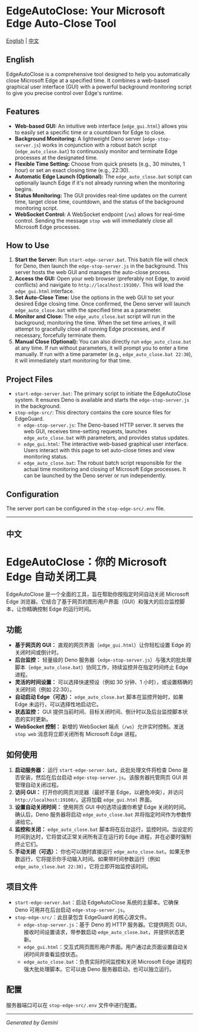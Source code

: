 # EdgeAutoClose: Your Microsoft Edge Auto-Close Tool

[English](#english) | [中文](#中文)

## English

EdgeAutoClose is a comprehensive tool designed to help you automatically close Microsoft Edge at a specified time. It combines a web-based graphical user interface (GUI) with a powerful background monitoring script to give you precise control over Edge's runtime.

## Features

*   **Web-based GUI:** An intuitive web interface (`edge_gui.html`) allows you to easily set a specific time or a countdown for Edge to close.
*   **Background Monitoring:** A lightweight Deno server (`edge-stop-server.js`) works in conjunction with a robust batch script (`edge_auto_close.bat`) to continuously monitor and terminate Edge processes at the designated time.
*   **Flexible Time Setting:** Choose from quick presets (e.g., 30 minutes, 1 hour) or set an exact closing time (e.g., 22:30).
*   **Automatic Edge Launch (Optional):** The `edge_auto_close.bat` script can optionally launch Edge if it's not already running when the monitoring begins.
*   **Status Monitoring:** The GUI provides real-time updates on the current time, target close time, countdown, and the status of the background monitoring script.
*   **WebSocket Control:** A WebSocket endpoint (`/ws`) allows for real-time control. Sending the message `stop web` will immediately close all Microsoft Edge processes.

## How to Use

1.  **Start the Server:** Run `start-edge-server.bat`. This batch file will check for Deno, then launch the `edge-stop-server.js` in the background. This server hosts the web GUI and manages the auto-close process.
2.  **Access the GUI:** Open your web browser (preferably not Edge, to avoid conflicts) and navigate to `http://localhost:19100/`. This will load the `edge_gui.html` interface.
3.  **Set Auto-Close Time:** Use the options in the web GUI to set your desired Edge closing time. Once confirmed, the Deno server will launch `edge_auto_close.bat` with the specified time as a parameter.
4.  **Monitor and Close:** The `edge_auto_close.bat` script will run in the background, monitoring the time. When the set time arrives, it will attempt to gracefully close all running Edge processes, and if necessary, forcefully terminate them.
5.  **Manual Close (Optional):** You can also directly run `edge_auto_close.bat` at any time. If run without parameters, it will prompt you to enter a time manually. If run with a time parameter (e.g., `edge_auto_close.bat 22:30`), it will immediately start monitoring for that time.

## Project Files

*   `start-edge-server.bat`: The primary script to initiate the EdgeAutoClose system. It ensures Deno is available and starts the `edge-stop-server.js` in the background.
*   `stop-edge-src/`: This directory contains the core source files for EdgeGuard.
    *   `edge-stop-server.js`: The Deno-based HTTP server. It serves the web GUI, receives time-setting requests, launches `edge_auto_close.bat` with parameters, and provides status updates.
    *   `edge_gui.html`: The interactive web-based graphical user interface. Users interact with this page to set auto-close times and view monitoring status.
    *   `edge_auto_close.bat`: The robust batch script responsible for the actual time monitoring and closing of Microsoft Edge processes. It can be launched by the Deno server or run independently.

## Configuration

The server port can be configured in the `stop-edge-src/.env` file.

---

## 中文

# EdgeAutoClose：你的 Microsoft Edge 自动关闭工具

EdgeAutoClose 是一个全面的工具，旨在帮助你按指定时间自动关闭 Microsoft Edge 浏览器。它结合了基于网页的图形用户界面（GUI）和强大的后台监控脚本，让你精确控制 Edge 的运行时间。

## 功能

*   **基于网页的 GUI：** 直观的网页界面（`edge_gui.html`）让你轻松设置 Edge 的关闭时间或倒计时。
*   **后台监控：** 轻量级的 Deno 服务器（`edge-stop-server.js`）与强大的批处理脚本（`edge_auto_close.bat`）协同工作，持续监控并在指定时间终止 Edge 进程。
*   **灵活的时间设置：** 可以选择快速预设（例如 30 分钟、1 小时），或设置精确的关闭时间（例如 22:30）。
*   **自动启动 Edge（可选）：** `edge_auto_close.bat` 脚本在监控开始时，如果 Edge 未运行，可以选择性地启动它。
*   **状态监控：** GUI 提供当前时间、目标关闭时间、倒计时以及后台监控脚本状态的实时更新。
*   **WebSocket 控制：** 新增的 WebSocket 端点（`/ws`）允许实时控制。发送 `stop web` 消息将立即关闭所有 Microsoft Edge 进程。

## 如何使用

1.  **启动服务器：** 运行 `start-edge-server.bat`。此批处理文件将检查 Deno 是否安装，然后在后台启动 `edge-stop-server.js`。该服务器托管网页 GUI 并管理自动关闭过程。
2.  **访问 GUI：** 打开你的网页浏览器（最好不是 Edge，以避免冲突），并访问 `http://localhost:19100/`。这将加载 `edge_gui.html` 界面。
3.  **设置自动关闭时间：** 使用网页 GUI 中的选项设置你希望 Edge 关闭的时间。确认后，Deno 服务器将启动 `edge_auto_close.bat` 并将指定时间作为参数传递给它。
4.  **监控和关闭：** `edge_auto_close.bat` 脚本将在后台运行，监控时间。当设定的时间到达时，它将尝试正常关闭所有正在运行的 Edge 进程，并在必要时强制终止它们。
5.  **手动关闭（可选）：** 你也可以随时直接运行 `edge_auto_close.bat`。如果无参数运行，它将提示你手动输入时间。如果带时间参数运行（例如 `edge_auto_close.bat 22:30`），它将立即开始监控该时间。

## 项目文件

*   `start-edge-server.bat`：启动 EdgeAutoClose 系统的主脚本。它确保 Deno 可用并在后台启动 `edge-stop-server.js`。
*   `stop-edge-src/`：此目录包含 EdgeGuard 的核心源文件。
    *   `edge-stop-server.js`：基于 Deno 的 HTTP 服务器。它提供网页 GUI，接收时间设置请求，带参数启动 `edge_auto_close.bat`，并提供状态更新。
    *   `edge_gui.html`：交互式网页图形用户界面。用户通过此页面设置自动关闭时间并查看监控状态。
    *   `edge_auto_close.bat`：负责实际时间监控和关闭 Microsoft Edge 进程的强大批处理脚本。它可以由 Deno 服务器启动，也可以独立运行。

## 配置

服务器端口可以在 `stop-edge-src/.env` 文件中进行配置。

---
*Generated by Gemini*
